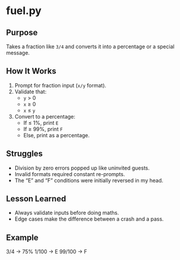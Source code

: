# fuel.py

## Purpose
Takes a fraction like `3/4` and converts it into a percentage or a special message.

## How It Works
1. Prompt for fraction input (`x/y` format).
2. Validate that:
   - `y` > 0  
   - `x` ≥ 0  
   - `x` ≤ `y`
3. Convert to a percentage:
   - If ≤ 1%, print `E`
   - If ≥ 99%, print `F`
   - Else, print as a percentage.

## Struggles
- Division by zero errors popped up like uninvited guests.
- Invalid formats required constant re-prompts.
- The “E” and “F” conditions were initially reversed in my head.

## Lesson Learned
- Always validate inputs before doing maths.
- Edge cases make the difference between a crash and a pass.

## Example
3/4 → 75%
1/100 → E
99/100 → F